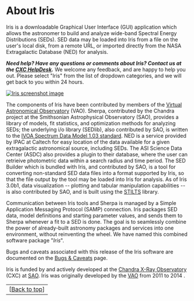 # About Iris

Iris is a downloadable Graphical User Interface (GUI) application which allows the astronomer to build and analyze wide-band Spectral Energy Distributions (SEDs). SED data may be loaded into Iris from a file on the user's local disk, from a remote URL, or imported directly from the NASA Extragalactic Database (NED) for analysis.

<!-- TODO: wrap in some color. Make it stand out. -->
***Need help? Have any questions or comments about Iris? Contact us at the [CXC HelpDesk][helpdesk].*** We welcome any feedback, and are happy to help you out. Please select "Iris" from the list of dropdown categories, and we will get back to you within 24 hours.


[![Iris screenshot image](./imgs/about-image_small.png)](./imgs/about-image.png)

The components of Iris have been contributed by members of the [Virtual Astronomical Observatory][vao] (VAO). Sherpa, contributed by the Chandra project at the Smithsonian Astrophysical Observatory (SAO), provides a library of models, fit statistics, and optimization methods for analyzing SEDs; the underlying i/o library (SEDlib), also contributed by SAO, is written to the [IVOA Spectrum Data Model 1.03 standard][specdm]. NED is a service provided by IPAC at Caltech for easy location of the data available for a given extragalactic astronomical source, including SEDs. The ASI Science Data Center (ASDC) also provides a plugin to their database, where the user can retrieive photometric data within a search radius and time period. The SED Builder which is bundled with Iris, and contributed by SAO, is a tool for converting non-standard SED data files into a format supported by Iris, so that the file output by the tool may be loaded into Iris for analysis. As of Iris 3.0b1, data visualization -- plotting and tabular manipulation capabilities -- is also contributed by SAO, and is built using the [STILTS][stilts] library. 

Communication between Iris tools and Sherpa is managed by a Simple Application Messaging Protocol (SAMP) connection. Iris packages SED data, model definitions and starting parameter values, and sends them to Sherpa whenever a fit to a SED is done. The goal is to seamlessly combine the power of already-built astronomy packages and services into one environment, without reinventing the wheel. We have named this combined software package "*Iris*".

Bugs and caveats associated with this release of the Iris software are documented on the [Bugs & Caveats][bugs] page.

Iris is funded by and actively developed at the [Chandra X-Ray Observatory][cxc] (CXC) at [SAO][sao]. Iris was originally developed by the [VAO][vao] from 2011 to 2014 .

|   |
|--:|
|[[Back to top][top]]|


<!-- external links -->
[specdm]: http://www.ivoa.net/Documents/REC/DM/SpectrumDM-20071029.html "IVOA Spectrum Data Model"
[vao]: http://usvao.org "Virtual Astronomical Observatory"
[sao]: http://cfa.harvard.edu/sao "Smithsonian Astrophysical Observatory"
[stilts]: http://www.star.bris.ac.uk/~mbt/stilts/ "Starlink Tables Infrastructure Library Tool Set"

<!-- threads -->
[sedstacker]: 		../../threads/science/sedstacker/index.html "SED Stacker"
[science]: 			../../threads/science/index.html "Shift, Interpolate, and Integrate"
[entry]: 			../../threads/entry/index.html "Loading SED Data into Iris"
[fit]: 				../../threads/fit/index.html "Modeling and Fiting SED Data"
[importer]: 		../../threads/importer/index.html "Building and Managing SEDs"
[plot]: 			../../threads/plot/index.html "Visualizing SED Data"
[analysis]: 		../../threads/analysis/index.html "Analyzing SED Data in Iris"
[save]: 			../../threads/save/index.html "Saving SED Data"
[sdk]: 				../../threads/sdk/index.html "Developing Plugins: the Iris Software Development Kit"
[plugin_manager]: 	../../threads/plugin_manager/index.html "Plugin Manager"

<!-- extras (Iris models) -->
[brokenpowerlaw]:   ../../references/models.html#brokenpowerlaw "brokenpowerlaw"
[blackbody]:		../../references/models.html#blackbody "blackbody"

<!-- reference files -->
[download]: 		../../download/index.html "Download and Installation"
[smoke_test]: 		../../download/smoke_tests.html "Smoke Test"
[macosx105]:		../../download/macosx_test.html "Mac OS X 10.5 Download Instructions"
[download_trouble]: ../../bugs/smoke.html
[supported_files]: 	../../references/importer_files.html
[models]: 			../../references/models.html
[faq]: 				../../faq/index.html "FAQs"
[releasenotes]: 	../../releasenotes/index.html "Release Notes"
[publications]: 	../../publications/index.html "Iris Publications"
[bugs]: 			../../bugs/index.html "Bugs and Caveats"

<!-- CXC links -->
[helpdesk]:			/helpdesk/ "CXC HelpDesk"
[sao]:				http://cfa.harvard.edu/sao "Smithsonian Astrophysical Observatory"
[cxc]:				/ "Chandra X-Ray Observatory"
[sherpa]:			/sherpa/ "Sherpa"

<!-- Navigation -->
[toc]:				#toc
[top]:      		#top